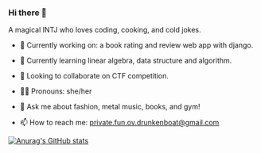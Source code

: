 ### Hi there 👋

A magical INTJ who loves coding, cooking, and cold jokes.

- 🔭 Currently working on: a book rating and review web app with django.
- 🌱 Currently learning linear algebra, data structure and algorithm.
- 👯 Looking to collaborate on CTF competition.


- 👩‍💻 Pronouns: she/her
- 💬 Ask me about fashion, metal music, books, and gym!
- 📫 How to reach me: private.fun.ov.drunkenboat@gmail.com


[![Anurag's GitHub stats](https://github-readme-stats.vercel.app/api?username=drunken-boat)](https://github.com/anuraghazra/github-readme-stats)
